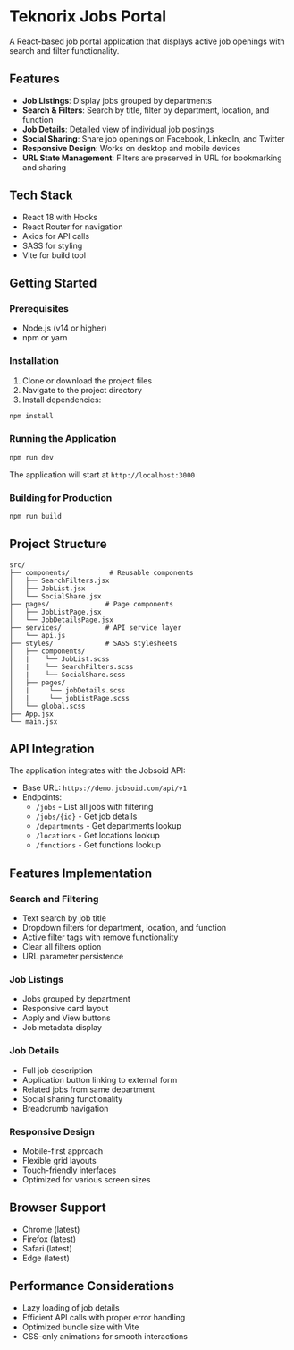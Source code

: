 # Teknorix Jobs Portal

A React-based job portal application that displays active job openings with search and filter functionality.

## Features

- **Job Listings**: Display jobs grouped by departments
- **Search & Filters**: Search by title, filter by department, location, and function
- **Job Details**: Detailed view of individual job postings
- **Social Sharing**: Share job openings on Facebook, LinkedIn, and Twitter
- **Responsive Design**: Works on desktop and mobile devices
- **URL State Management**: Filters are preserved in URL for bookmarking and sharing

## Tech Stack

- React 18 with Hooks
- React Router for navigation
- Axios for API calls
- SASS for styling
- Vite for build tool

## Getting Started

### Prerequisites

- Node.js (v14 or higher)
- npm or yarn

### Installation

1. Clone or download the project files
2. Navigate to the project directory
3. Install dependencies:

```bash
npm install
```

### Running the Application

```bash
npm run dev
```

The application will start at `http://localhost:3000`

### Building for Production

```bash
npm run build
```

## Project Structure

```
src/
├── components/          # Reusable components
│   ├── SearchFilters.jsx
│   ├── JobList.jsx
│   └── SocialShare.jsx
├── pages/              # Page components
│   ├── JobListPage.jsx
│   └── JobDetailsPage.jsx
├── services/           # API service layer
│   └── api.js
├── styles/             # SASS stylesheets
│   ├── components/
│   |    └── JobList.scss
│   |    └── SearchFilters.scss
│   |    └── SocialShare.scss
│   ├── pages/
│   |     └── jobDetails.scss
│   |     └── jobListPage.scss
│   └── global.scss
├── App.jsx
└── main.jsx
```

## API Integration

The application integrates with the Jobsoid API:

- Base URL: `https://demo.jobsoid.com/api/v1`
- Endpoints:
  - `/jobs` - List all jobs with filtering
  - `/jobs/{id}` - Get job details
  - `/departments` - Get departments lookup
  - `/locations` - Get locations lookup
  - `/functions` - Get functions lookup

## Features Implementation

### Search and Filtering
- Text search by job title
- Dropdown filters for department, location, and function
- Active filter tags with remove functionality
- Clear all filters option
- URL parameter persistence

### Job Listings
- Jobs grouped by department
- Responsive card layout
- Apply and View buttons
- Job metadata display

### Job Details
- Full job description
- Application button linking to external form
- Related jobs from same department
- Social sharing functionality
- Breadcrumb navigation

### Responsive Design
- Mobile-first approach
- Flexible grid layouts
- Touch-friendly interfaces
- Optimized for various screen sizes

## Browser Support

- Chrome (latest)
- Firefox (latest)
- Safari (latest)
- Edge (latest)

## Performance Considerations

- Lazy loading of job details
- Efficient API calls with proper error handling
- Optimized bundle size with Vite
- CSS-only animations for smooth interactions
